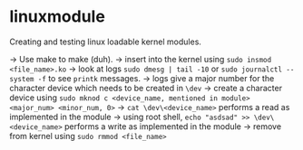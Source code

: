 # linuxmodule
Creating and testing linux loadable kernel modules.

-> Use make to make (duh). 
-> insert into the kernel using `sudo insmod <file_name>.ko`
-> look at logs `sudo dmesg | tail -10` or `sudo journalctl --system -f` to see `printk` messages.
-> logs give a major number for the character device which needs to be created in `\dev`
-> create a character device using `sudo mknod c <device_name, mentioned in module> <major_num> <minor_num, 0>`
-> `cat \dev\<device_name>` performs a read as implemented in the module
-> using root shell, `echo "asdsad" >> \dev\<device_name>` performs a write as implemented in the module
-> remove from kernel using `sudo rmmod <file_name>`

